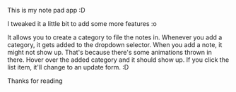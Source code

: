 This is my note pad app :D

I tweaked it a little bit to add some more features :o

It allows you to create a category to file the notes in.
Whenever you add a category, it gets added to the dropdown selector. When you add a note, it might not show up. That's because there's some animations thrown in there. Hover over the added category and it should show up. If you click the list item, it'll change to an update form. :D

Thanks for reading
